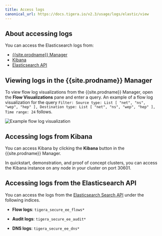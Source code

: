 ```yaml
---
title: Access logs
canonical_url: https://docs.tigera.io/v2.3/usage/logs/elastic/view
---
```


## About accessing logs

You can access the Elasticsearch logs from:
- [{{site.prodname}} Manager](#view-in-mgr)
- [Kibana](#accessing-logs-from-kibana)
- [Elasticsearch API](#accessing-logs-from-the-elasticsearch-api)

## <a name="view-in-mgr"></a>Viewing logs in the {{site.prodname}} Manager

To view flow log visualizations from the {{site.prodname}} Manager, open the **Flow Visualizations** pane
and enter a query. An example of a flow log visualization for the query
`Filter: Source type: List [ "net", "ns", "wep", "hep" ], Destination type: List [ "net", "ns", "wep", "hep" ], Time range: 24` follows.

![Example flow log visualization]({{site.url}}/images/flow-log-visualization.png)

## Accessing logs from Kibana

You can access Kibana by clicking the **Kibana** button in the {{site.prodname}} Manager.

In quickstart, demonstration, and proof of concept clusters, you can access the Kibana instance on any node
in your cluster on port 30601.

## Accessing logs from the Elasticsearch API

You can access the logs from the
[Elasticsearch Search API](https://www.elastic.co/guide/en/elasticsearch/reference/current/search.html)
under the following indices.

- **Flow logs**: `tigera_secure_ee_flows*`

- **Audit logs**: `tigera_secure_ee_audit*`

- **DNS logs**: `tigera_secure_ee_dns*`
